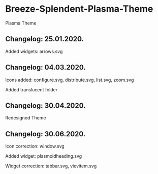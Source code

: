 # Breeze-Splendent-Plasma-Theme
Plasma Theme

Changelog: 25.01.2020.
----------------------

Added widgets: arrows.svg

Changelog: 04.03.2020.
----------------------

Icons added: configure.svg, distribute.svg, list.svg, zoom.svg

Added translucent folder

Changelog: 30.04.2020.
----------------------

Redesigned Theme

Changelog: 30.06.2020.
---------------------

Icon correction: window.svg

Added widget: plasmoidheading.svg

Widget correction: tabbar.svg, vievitem.svg
